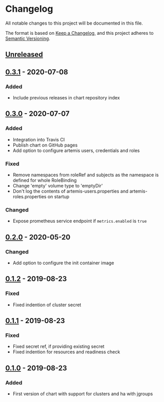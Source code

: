 # Changelog
All notable changes to this project will be documented in this file.

The format is based on [Keep a Changelog](https://keepachangelog.com/en/1.0.0/),
and this project adheres to [Semantic Versioning](https://semver.org/spec/v2.0.0.html).

## [Unreleased]

## [0.3.1] - 2020-07-08
### Added
- Include previous releases in chart repository index

## [0.3.0] - 2020-07-07
### Added
- Integration into Travis CI
- Publish chart on GitHub pages
- Add option to configure artemis users, credentials and roles

### Fixed
- Remove namespaces from roleRef and subjects as the namespace is defined for whole RoleBinding
- Change 'empty' volume type to 'emptyDir'
- Don't log the contents of artemis-users.properties and artemis-roles.properties on startup

### Changed
- Expose prometheus service endpoint if `metrics.enabled` is `true`

## [0.2.0] - 2020-05-20
### Changed
- Add option to configure the init container image

## [0.1.2] - 2019-08-23
### Fixed
- Fixed indention of cluster secret

## [0.1.1] - 2019-08-23
### Fixed
- Fixed secret ref, if providing existing secret
- Fixed indention for resources and readiness check

## [0.1.0] - 2019-08-23
### Added
- First version of chart with support for clusters and ha with jgroups

[Unreleased]: https://github.com/deviceinsight/activemq-artemis-helm/compare/0.3.1...HEAD
[0.3.1]: https://github.com/deviceinsight/activemq-artemis-helm/compare/0.3.0...0.3.1
[0.3.0]: https://github.com/deviceinsight/activemq-artemis-helm/compare/0.2.0...0.3.0
[0.2.0]: https://github.com/deviceinsight/activemq-artemis-helm/compare/0.1.2...0.2.0
[0.1.2]: https://github.com/deviceinsight/activemq-artemis-helm/compare/0.1.1...0.1.2
[0.1.1]: https://github.com/deviceinsight/activemq-artemis-helm/compare/0.1.0...0.1.1
[0.1.0]: https://github.com/deviceinsight/activemq-artemis-helm/releases/tag/0.1.0

